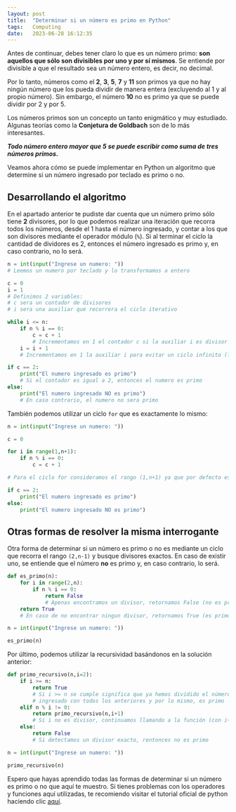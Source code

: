 ```yaml
---
layout: post
title:  "Determinar si un número es primo en Python"
tags:   Computing
date:   2023-06-28 16:12:35
---
```


Antes de continuar, debes tener claro lo que es un número primo: **son aquellos que sólo son divisibles por uno y por sí mismos**. Se entiende por divisible a que el resultado sea un número entero, es decir, no decimal.

Por lo tanto, números como el **2**, **3**, **5**, **7** y **11** son primos ya que no hay ningún número que los pueda dividir de manera entera (excluyendo al 1 y al propio número). Sin embargo, el número **10** no es primo ya que se puede dividir por 2 y por 5.

Los números primos son un concepto un tanto enigmático y muy estudiado. Algunas teorías como la **Conjetura de Goldbach** son de lo más interesantes.

***Todo número entero mayor que 5 se puede escribir como suma de tres números primos.***

Veamos ahora cómo se puede implementar en Python un algoritmo que determine si un número ingresado por teclado es primo o no.

## Desarrollando el algoritmo

En el apartado anterior te pudiste dar cuenta que un número primo sólo tiene **2** divisores, por lo que podemos realizar una iteración que recorra todos los números, desde el 1 hasta el número ingresado, y contar a los que son divisores mediante el operador módulo (`%`). Si al terminar el ciclo la cantidad de dividores es 2, entonces el número ingresado es primo y, en caso contrario, no lo será.

```python
n = int(input("Ingrese un numero: "))
# Leemos un numero por teclado y lo transformamos a entero

c = 0
i = 1
# Definimos 2 variables:
# c sera un contador de divisores
# i sera una auxiliar que recorrera el ciclo iterativo

while i <= n:
    if n % i == 0:
        c = c + 1
        # Incrementamos en 1 el contador c si la auxiliar i es divisor de n
    i = i + 1
    # Incrementamos en 1 la auxiliar i para evitar un ciclo infinito (loop)

if c == 2:
    print("El numero ingresado es primo")
    # Si el contador es igual a 2, entonces el numero es primo
else:
    print("El numero ingresado NO es primo")
    # En caso contrario, el numero no sera primo
```

También podemos utilizar un ciclo `for` que es exactamente lo mismo:

```python
n = int(input("Ingrese un numero: "))

c = 0

for i in range(1,n+1):
    if n % i == 0:
        c = c + 1

# Para el ciclo for consideramos el rango (1,n+1) ya que por defecto es (0,n-1)

if c == 2:
    print("El numero ingresado es primo")
else:
    print("El numero ingresado NO es primo")
```

## Otras formas de resolver la misma interrogante

Otra forma de determinar si un número es primo o no es mediante un ciclo que recorra el rango `(2,n-1)` y busque divisores exactos. En caso de existir uno, se entiende que el número **no** es primo y, en caso contrario, lo será.

```python
def es_primo(n):
    for i in range(2,n):
        if n % i == 0:
            return False
            # Apenas encontramos un divisor, retornamos False (no es primo)
    return True
    # En caso de no encontrar ningun divisor, retornamos True (es primo)

n = int(input("Ingrese un numero: "))

es_primo(n)
```

Por último, podemos utilizar la recursividad basándonos en la solución anterior:

```python
def primo_recursivo(n,i=2):
    if i >= n:
        return True
        # Si i >= n se cumple significa que ya hemos dividido el número
        # ingresado con todos los anteriores y por lo mismo, es primo
    elif n % i != 0:
        return primo_recursivo(n,i+1)
        # Si i no es divisor, continuamos llamando a la función (con i+1)
    else:
        return False
        # Si detectamos un divisor exacto, rentonces no es primo

n = int(input("Ingrese un numero: "))

primo_recursivo(n)
```

Espero que hayas aprendido todas las formas de determinar si un número es primo o no que aquí te muestro. Si tienes problemas con los operadores y funciones aquí utilizadas, te recomiendo visitar el tutorial oficial de python haciendo clic [aquí](https://docs.python.org/es/3/tutorial/).

<script src="https://utteranc.es/client.js"
        repo="elerizoinformatico/elerizoinformatico.github.io"
        issue-term="pathname"
        theme="icy-dark"
        crossorigin="anonymous"
        async>
</script>
